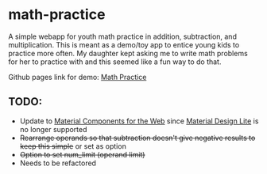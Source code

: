 # math-practice

A simple webapp for youth math practice in addition, subtraction, and multiplication. This is meant as a demo/toy app to entice young kids to practice more often. My daughter kept asking me to write math problems for her to practice with and this seemed like a fun way to do that.

Github pages link for demo: [Math Practice](https://mdenson.github.io/math-practice)

## TODO:

-   Update to [Material Components for the Web](https://github.com/material-components/material-components-web) since [Material Design Lite](https://github.com/google/material-design-lite) is no longer supported
-   ~~Rearrange operands so that subtraction doesn't give negative results to keep this simple~~ or set as option
-   ~~Option to set num_limit (operand limit)~~
-   Needs to be refactored
